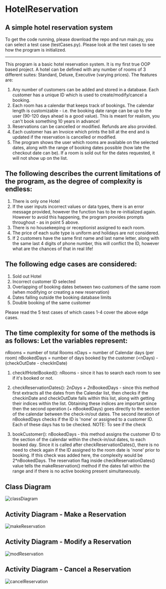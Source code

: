 # HotelReservation
## A simple hotel reservation system
To get the code running, please download the repo and run main.py, you can select a test case (testCases.py). Please look at the test cases to see how the program is initialized.

------------------------------------------------------------------------------------------------------------------------------------------------------------------------------------------------

This program is a basic hotel reservation system. It is my first true OOP based project. A hotel can be defined with any number of rooms of 3 different suites: Standard, Deluxe, Executive (varying prices). The features are:

1) Any number of customers can be added and stored in a database. Each customer has a unique ID which is used to create/modify/cancel a booking.
2) Each room has a calendar that keeps track of bookings. The calendar length is customizable - i.e. the booking date range can be up to the user (90-120 days ahead is a good value). This is meant for realism, you can't book something 10 years in advance!
3) Reservations can be cancelled or modified. Refunds are also provided.
4) Each customer has an Invoice which prints the bill at the end and is updated if the reservation is cancelled or modified.
5) The program shows the user which rooms are available on the selected dates, along with the range of booking dates possible (how late the checkout date can be). If a room is sold out for the dates requested, it will not show up on the list.

## The following describes the current limitations of the program, as the degree of complexity is endless:

1) There is only one Hotel
2) If the user inputs incorrect values or data types, there is an error message provided, however the function has to be re-initialized again. However to avoid this happening, the program provides prompts throughout - as in point 5 above.
3) There is no housekeeping or receptionist assigned to each room. 
4) The price of each suite type is uniform and holidays are not considered.
5) If 2 customers have the same first name and last name letter, along with the same last 4 digits of phone number, this will conflict the ID, however what are the chances of that in real life!

## The following edge cases are considered:

1) Sold out Hotel
2) Incorrect customer ID selected
3) Overlapping of booking dates between two customers of the same room (when modifying or creating a new reservation)
4) Dates falling outside the booking database limits 
5) Double booking of the same customer

Please read the 5 test cases of which cases 1-4 cover the above edge cases.

## The time complexity for some of the methods is as follows: Let the variables represent:

nRooms = number of total Rooms
nDays = number of Calendar days (per room)
nBookedDays = number of days booked by the customer (<nDays) - (checkOutDate - checkInDate)

1) checkIfHotelBooked(): nRooms - since it has to search each room to see if it's booked or not.

2) checkReservationDates(): 2*nDays + 2*nBookedDays - since this method first extracts all the dates from the Calendar list, then checks if the checkinDate and checkOutDate falls within this list, along with getting their indices within the list. Obtaining these indices are important since then the second operation (+ nBookedDays) goes directly to the section of the calendar between the check-in/out dates. The second iteration of nBookedDays checks if the ID is 'none' or assigned to a customer ID. Each of these days has to be checked. NOTE: To see if the check

3) bookCustomer(): nBookedDays - this method assigns the customer ID to the section of the calendar within the check-in/out dates, to each booked day. Since it is called after checkReservationDates(), there is no need to check again if the ID assigned to the room date is 'none' prior to booking. If this check was added here, the complexity would be 2*nBookedDays. The reservation flag inside checkReservationDates() value tells the makeReservation() method if the dates fall within the range and if there is no active booking present simultaneously.

## Class Diagram

![classDiagram](https://user-images.githubusercontent.com/56367517/150004359-aa561ada-2a76-4819-a04a-0cf8bd3cc724.png)

## Activity Diagram - Make a Reservation

![makeReservation](https://user-images.githubusercontent.com/56367517/150004410-2abf0e8b-fe1d-49c2-b4d4-6d7908926cdf.png)

## Activity Diagram - Modify a Reservation

![modReservation](https://user-images.githubusercontent.com/56367517/150004420-0773bd6c-6ecf-42d4-b569-3c854eda6f9d.jpg)

## Activity Diagram - Cancel a Reservation

![cancelReservation](https://user-images.githubusercontent.com/56367517/150004426-c645f91e-516d-42db-b951-cd8945731c5e.png)

